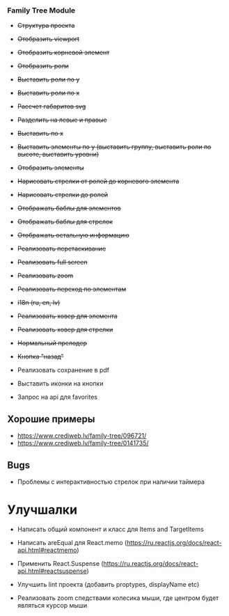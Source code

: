 ### Family Tree Module

- ~~Структура проекта~~
- ~~Отобразить viewport~~
- ~~Отобразить корневой элемент~~ 
- ~~Отобразить роли~~
- ~~Выставить роли по у~~
- ~~Выставить роли по х~~

- ~~Рассчет габаритов svg~~
- ~~Разделить на левые и правые~~
- ~~Выставить по х~~
- ~~Выставить элементы по у (выставить группу, выставить роли по высоте, выставить уровни)~~
- ~~Отобразить элементы~~ 

- ~~Нарисовать стрелки от ролей до корневого элемента~~ 
- ~~Нарисовать стрелки до ролей~~

- ~~Отображать баблы для элементов~~ 
- ~~Отображать баблы для стрелок~~ 
- ~~Отображать остальную информацию~~

- ~~Реализовать перетаскивание~~

- ~~Реализовать full screen~~
- ~~Реализовать zoom~~

- ~~Реализовать переход по элементам~~
- ~~i18n (ru, en, lv)~~ 

- ~~Реализовать ховер для элемента~~ 
- ~~Реализовать ховер для стрелки~~
- ~~Нормальный прелодер~~
- ~~Кнопка "назад"~~

- Реализовать сохранение в pdf
- Выставить иконки на кнопки
- Запрос на api для favorites

## Хорошие примеры

- https://www.crediweb.lv/family-tree/096721/
- https://www.crediweb.lv/family-tree/0141735/

## Bugs

- Проблемы с интерактивностью стрелок при наличии таймера

# Улучшалки

- Написать общий компонент и класс для Items and TargetItems
- Написать areEqual для React.memo (https://ru.reactjs.org/docs/react-api.html#reactmemo)
- Применить React.Suspense (https://ru.reactjs.org/docs/react-api.html#reactsuspense)

- Улучшить lint проекта (добавить proptypes, displayName etc)
- Реализовать zoom спедствами колесика мыши, где центром будет являться курсор мыши
